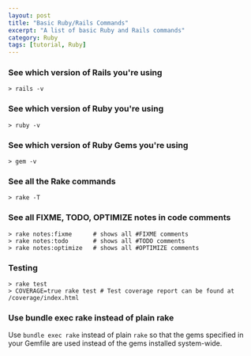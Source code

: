 ```yaml
---
layout: post
title: "Basic Ruby/Rails Commands"
excerpt: "A list of basic Ruby and Rails commands"
category: Ruby
tags: [tutorial, Ruby]
---
```


### See which version of Rails you're using
    > rails -v

### See which version of Ruby you're using
    > ruby -v

### See which version of Ruby Gems you're using
    > gem -v

### See all the Rake commands
    > rake -T

### See all FIXME, TODO, OPTIMIZE notes in code comments
    > rake notes:fixme      # shows all #FIXME comments
    > rake notes:todo       # shows all #TODO comments
    > rake notes:optimize   # shows all #OPTIMIZE comments

### Testing
    > rake test
    > COVERAGE=true rake test # Test coverage report can be found at /coverage/index.html

### Use bundle exec rake instead of plain rake
Use `bundle exec rake` instead of plain `rake` so that the gems specified in your Gemfile are used instead of the gems installed system-wide.